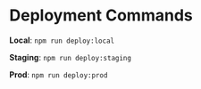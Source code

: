# Deployment Commands

**Local**: `npm run deploy:local`

**Staging**: `npm run deploy:staging`

**Prod**: `npm run deploy:prod`
